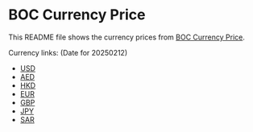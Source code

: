 # BOC Currency Price

This README file shows the currency prices from [BOC Currency Price](https://www.boc.cn/sourcedb/whpj/).

Currency links: (Date for 20250212)

- [USD](https://bocurrencyprice.techina.science/BOC_CURRENCY_PRICE/USD/20250212.json)
- [AED](https://bocurrencyprice.techina.science/BOC_CURRENCY_PRICE/AED/20250212.json)
- [HKD](https://bocurrencyprice.techina.science/BOC_CURRENCY_PRICE/HKD/20250212.json)
- [EUR](https://bocurrencyprice.techina.science/BOC_CURRENCY_PRICE/EUR/20250212.json)
- [GBP](https://bocurrencyprice.techina.science/BOC_CURRENCY_PRICE/GBP/20250212.json)
- [JPY](https://bocurrencyprice.techina.science/BOC_CURRENCY_PRICE/JPY/20250212.json)
- [SAR](https://bocurrencyprice.techina.science/BOC_CURRENCY_PRICE/SAR/20250212.json)
